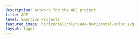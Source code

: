 ```yaml
---
description: Artwork for the ADE project
title: ADE
level: Emertius Projects
featured_image: horizontal/color/ade-horizontal-color.svg
layout: logos
---
```

